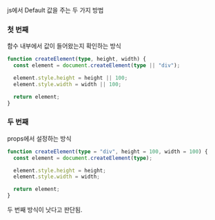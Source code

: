 js에서 Default 값을 주는 두 가지 방법

### 첫 번째

함수 내부에서 값이 들어왔는지 확인하는 방식

```typescript
function createElement(type, height, width) {
  const element = document.createElement(type || "div");

  element.style.height = height || 100;
  element.style.width = width || 100;

  return element;
}
```

### 두 번째

props에서 설정하는 방식

```typescript
function createElement(type = "div", height = 100, width = 100) {
  const element = document.createElement(type);

  element.style.height = height;
  element.style.width = width;

  return element;
}
```

두 번째 방식이 낫다고 판단됨.
